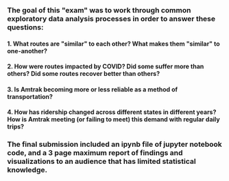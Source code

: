 ### The goal of this "exam" was to work through common exploratory data analysis processes in order to answer these questions: 
#### 1. What routes are "similar" to each other? What makes them "similar" to one-another? 
#### 2. How were routes impacted by COVID? Did some suffer more than others? Did some routes recover better than others? 
#### 3. Is Amtrak becoming more or less reliable as a method of transportation?
#### 4. How has ridership changed across different states in different years? How is Amtrak meeting (or failing to meet) this demand with regular daily trips? 
### The final submission included an ipynb file of jupyter notebook code, and a 3 page maximum report of findings and visualizations to an audience that has limited statistical knowledge. 
